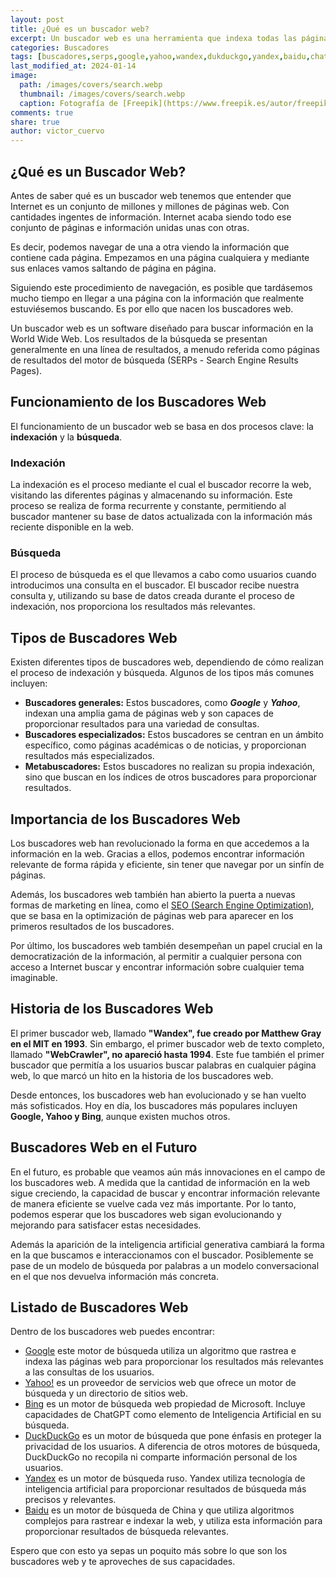 ```yaml
---
layout: post
title: ¿Qué es un buscador web?
excerpt: Un buscador web es una herramienta que indexa todas las páginas que hay en Internet para poder buscar sobre ellas.
categories: Buscadores
tags: [buscadores,serps,google,yahoo,wandex,dukduckgo,yandex,baidu,chatgpt]
last_modified_at: 2024-01-14
image:
  path: /images/covers/search.webp
  thumbnail: /images/covers/search.webp
  caption: Fotografía de [Freepik](https://www.freepik.es/autor/freepik)
comments: true
share: true
author: victor_cuervo
---
```


## ¿Qué es un Buscador Web?


Antes de saber qué es un buscador web tenemos que entender que Internet es un conjunto de millones y millones de páginas web. Con cantidades ingentes de información. Internet acaba siendo todo ese conjunto de páginas e información unidas unas con otras.


Es decir, podemos navegar de una a otra viendo la información que contiene cada página. Empezamos en una página cualquiera y mediante sus enlaces vamos saltando de página en página.


Siguiendo este procedimiento de navegación, es posible que tardásemos mucho tiempo en llegar a una página con la información que realmente estuviésemos buscando. Es por ello que nacen los buscadores web.


Un buscador web es un software diseñado para buscar información en la World Wide Web. Los resultados de la búsqueda se presentan generalmente en una línea de resultados, a menudo referida como páginas de resultados del motor de búsqueda (SERPs - Search Engine Results Pages).


## Funcionamiento de los Buscadores Web


El funcionamiento de un buscador web se basa en dos procesos clave: la **indexación** y la **búsqueda**.


### Indexación


La indexación es el proceso mediante el cual el buscador recorre la web, visitando las diferentes páginas y almacenando su información. Este proceso se realiza de forma recurrente y constante, permitiendo al buscador mantener su base de datos actualizada con la información más reciente disponible en la web.


### Búsqueda


El proceso de búsqueda es el que llevamos a cabo como usuarios cuando introducimos una consulta en el buscador. El buscador recibe nuestra consulta y, utilizando su base de datos creada durante el proceso de indexación, nos proporciona los resultados más relevantes.


## Tipos de Buscadores Web


Existen diferentes tipos de buscadores web, dependiendo de cómo realizan el proceso de indexación y búsqueda. Algunos de los tipos más comunes incluyen:

- **Buscadores generales:** Estos buscadores, como _**Google**_ y _**Yahoo**_, indexan una amplia gama de páginas web y son capaces de proporcionar resultados para una variedad de consultas.
- **Buscadores especializados:** Estos buscadores se centran en un ámbito específico, como páginas académicas o de noticias, y proporcionan resultados más especializados.
- **Metabuscadores:** Estos buscadores no realizan su propia indexación, sino que buscan en los índices de otros buscadores para proporcionar resultados.

## Importancia de los Buscadores Web


Los buscadores web han revolucionado la forma en que accedemos a la información en la web. Gracias a ellos, podemos encontrar información relevante de forma rápida y eficiente, sin tener que navegar por un sinfín de páginas.


Además, los buscadores web también han abierto la puerta a nuevas formas de marketing en línea, como el [SEO (Search Engine Optimization)](https://www.ayudaenlaweb.com/desarrollo-web/que-es-el-seo/), que se basa en la optimización de páginas web para aparecer en los primeros resultados de los buscadores.


Por último, los buscadores web también desempeñan un papel crucial en la democratización de la información, al permitir a cualquier persona con acceso a Internet buscar y encontrar información sobre cualquier tema imaginable.


## Historia de los Buscadores Web


El primer buscador web, llamado **"Wandex", fue creado por Matthew Gray en el MIT en 1993**. Sin embargo, el primer buscador web de texto completo, llamado **"WebCrawler", no apareció hasta 1994**. Este fue también el primer buscador que permitía a los usuarios buscar palabras en cualquier página web, lo que marcó un hito en la historia de los buscadores web.


Desde entonces, los buscadores web han evolucionado y se han vuelto más sofisticados. Hoy en día, los buscadores más populares incluyen **Google, Yahoo y Bing**, aunque existen muchos otros.


## Buscadores Web en el Futuro


En el futuro, es probable que veamos aún más innovaciones en el campo de los buscadores web. A medida que la cantidad de información en la web sigue creciendo, la capacidad de buscar y encontrar información relevante de manera eficiente se vuelve cada vez más importante. Por lo tanto, podemos esperar que los buscadores web sigan evolucionando y mejorando para satisfacer estas necesidades.


Además la aparición de la inteligencia artificial generativa cambiará la forma en la que buscamos e interaccionamos con el buscador. Posiblemente se pase de un modelo de búsqueda por palabras a un modelo conversacional en el que nos devuelva información más concreta.


## Listado de Buscadores Web


Dentro de los buscadores web puedes encontrar:

- [Google](https://www.google.com/)  este motor de búsqueda utiliza un algoritmo que rastrea e indexa las páginas web para proporcionar los resultados más relevantes a las consultas de los usuarios.
- [Yahoo!](https://www.yahoo.com/) es un proveedor de servicios web que ofrece un motor de búsqueda y un directorio de sitios web.
- [Bing](https://www.bing.com/) es un motor de búsqueda web propiedad de Microsoft. Incluye capacidades de ChatGPT como elemento de Inteligencia Artificial en su búsqueda.
- [DuckDuckGo](https://duckduckgo.com/) es un motor de búsqueda que pone énfasis en proteger la privacidad de los usuarios. A diferencia de otros motores de búsqueda, DuckDuckGo no recopila ni comparte información personal de los usuarios.
- [Yandex](https://yandex.com/) es un motor de búsqueda ruso. Yandex utiliza tecnología de inteligencia artificial para proporcionar resultados de búsqueda más precisos y relevantes.
- [Baidu](https://www.baidu.com/) es un motor de búsqueda de China y que utiliza algoritmos complejos para rastrear e indexar la web, y utiliza esta información para proporcionar resultados de búsqueda relevantes.

Espero que con esto ya sepas un poquito más sobre lo que son los buscadores web y te aproveches de sus capacidades.

